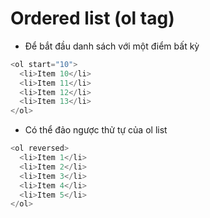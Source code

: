 # Ordered list (ol tag)

- Để bắt đầu danh sách với một điểm bất kỳ

```javascript
<ol start="10">
  <li>Item 10</li>
  <li>Item 11</li>
  <li>Item 12</li>
  <li>Item 13</li>
</ol>
```

- Có thể đảo ngược thử tự của ol list

```javascript
<ol reversed>
  <li>Item 1</li>
  <li>Item 2</li>
  <li>Item 3</li>
  <li>Item 4</li>
  <li>Item 5</li>
</ol>
```
